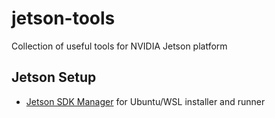 # jetson-tools

Collection of useful tools for NVIDIA Jetson platform

## Jetson Setup
* [Jetson SDK Manager](jetson-sdk-manager-runner/) for Ubuntu/WSL installer and runner